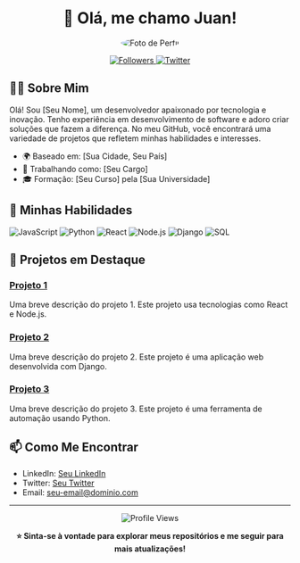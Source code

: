 # <center> 👋 Olá, me chamo Juan! </center>

<p align="center">
  <img src="https://via.placeholder.com/150" alt="Foto de Perfil" style="border-radius: 50%;" />
</p>

<p align="center">
  <a href="https://github.com/reddevx?tab=followers">
    <img alt="Followers" src="https://img.shields.io/github/followers/reddevx?style=for-the-badge" />
  </a>
  <a href="https://twitter.com/reddevx">
    <img alt="Twitter" src="https://img.shields.io/twitter/follow/reddevx?style=for-the-badge" />
  </a>
</p>

## 🧑‍💻 Sobre Mim

Olá! Sou [Seu Nome], um desenvolvedor apaixonado por tecnologia e inovação. Tenho experiência em desenvolvimento de software e adoro criar soluções que fazem a diferença. No meu GitHub, você encontrará uma variedade de projetos que refletem minhas habilidades e interesses.

- 🌍 Baseado em: [Sua Cidade, Seu País]
- 💼 Trabalhando como: [Seu Cargo]
- 🎓 Formação: [Seu Curso] pela [Sua Universidade]

## 🚀 Minhas Habilidades

![JavaScript](https://img.shields.io/badge/JavaScript-F7DF1E?style=for-the-badge&logo=javascript&logoColor=black)
![Python](https://img.shields.io/badge/Python-3776AB?style=for-the-badge&logo=python&logoColor=white)
![React](https://img.shields.io/badge/React-61DAFB?style=for-the-badge&logo=react&logoColor=black)
![Node.js](https://img.shields.io/badge/Node.js-339933?style=for-the-badge&logo=nodedotjs&logoColor=white)
![Django](https://img.shields.io/badge/Django-092E20?style=for-the-badge&logo=django&logoColor=white)
![SQL](https://img.shields.io/badge/SQL-00758F?style=for-the-badge&logo=sql&logoColor=white)

## 📌 Projetos em Destaque

### [Projeto 1](https://github.com/seu-usuario/projeto-1)
Uma breve descrição do projeto 1. Este projeto usa tecnologias como React e Node.js.

### [Projeto 2](https://github.com/seu-usuario/projeto-2)
Uma breve descrição do projeto 2. Este projeto é uma aplicação web desenvolvida com Django.

### [Projeto 3](https://github.com/seu-usuario/projeto-3)
Uma breve descrição do projeto 3. Este projeto é uma ferramenta de automação usando Python.

## 📫 Como Me Encontrar

- LinkedIn: [Seu LinkedIn](https://www.linkedin.com/in/seu-usuario)
- Twitter: [Seu Twitter](https://twitter.com/seu-usuario)
- Email: [seu-email@dominio.com](mailto:seu-email@dominio.com)

---

<p align="center">
  <img src="https://komarev.com/ghpvc/?username=seu-usuario&style=for-the-badge" alt="Profile Views" />
</p>

<p align="center">
  <strong>⭐️ Sinta-se à vontade para explorar meus repositórios e me seguir para mais atualizações!</strong>
</p>

